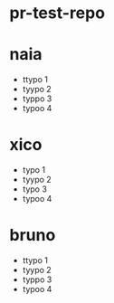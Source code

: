 # pr-test-repo

# naia
- ttypo 1
- tyypo 2
- typpo 3
- typoo 4

# xico
- typo 1
- tyypo 2
- typo 3
- typoo 4

# bruno
- ttypo 1
- tyypo 2
- typpo 3
- typoo 4
